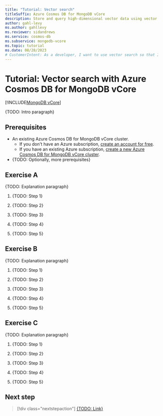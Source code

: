 ```yaml
---
title: "Tutorial: Vector search"
titleSuffix: Azure Cosmos DB for MongoDB vCore
description: Store and query high-dimensional vector data using vector search in Azure Cosmos DB for MongoDB vCore.
author: gahl-levy
ms.author: gahllevy
ms.reviewer: sidandrews
ms.service: cosmos-db
ms.subservice: mongodb-vcore
ms.topic: tutorial
ms.date: 08/28/2023
# CustomerIntent: As a developer, I want to use vector search so that I store and query data based on how similar they are too each other.
---
```


# Tutorial: Vector search with Azure Cosmos DB for MongoDB vCore

[!INCLUDE[MongoDB vCore](../../includes/appliesto-mongodb-vcore.md)]

{TODO: Intro paragraph}

## Prerequisites

- An existing Azure Cosmos DB for MongoDB vCore cluster.
  - If you don't have an Azure subscription, [create an account for free](https://azure.microsoft.com/free).
  - If you have an existing Azure subscription, [create a new Azure Cosmos DB for MongoDB vCore cluster](quickstart-portal.md).
- {TODO: Optionally, more prerequisites}

## Exercise A

{TODO: Explanation paragraph}

1. {TODO: Step 1}

1. {TODO: Step 2}

1. {TODO: Step 3}

1. {TODO: Step 4}

1. {TODO: Step 5}

## Exercise B

{TODO: Explanation paragraph}

1. {TODO: Step 1}

1. {TODO: Step 2}

1. {TODO: Step 3}

1. {TODO: Step 4}

1. {TODO: Step 5}

## Exercise C

{TODO: Explanation paragraph}

1. {TODO: Step 1}

1. {TODO: Step 2}

1. {TODO: Step 3}

1. {TODO: Step 4}

1. {TODO: Step 5}

## Next step

> [!div class="nextstepaction"]
> [{TODO: Link}](about:blank)
